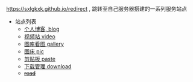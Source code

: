 https://sxlgkxk.github.io/redirect , 跳转至自己服务器搭建的一系列服务站点

- 站点列表
    - [个人博客, blog](http://123.57.144.212:5000)
    - [视频站 video](http://123.57.144.212:5005)
    - [图库看图 gallery](http://123.57.144.212:5004)
    - [图床 pic](http://123.57.144.212:5002)
    - [剪贴板 paste](http://123.57.144.212:5001)
    - [下载管理 download](http://123.57.144.212:5008)
    - [~~read~~](http://123.57.144.212:5003)












